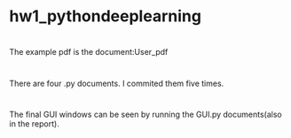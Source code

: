# hw1_pythondeeplearning

#
The example pdf is the document:User_pdf

#
There are four .py documents. I commited them five times.

#
The final GUI windows can be seen by running the GUI.py documents(also in the report).
